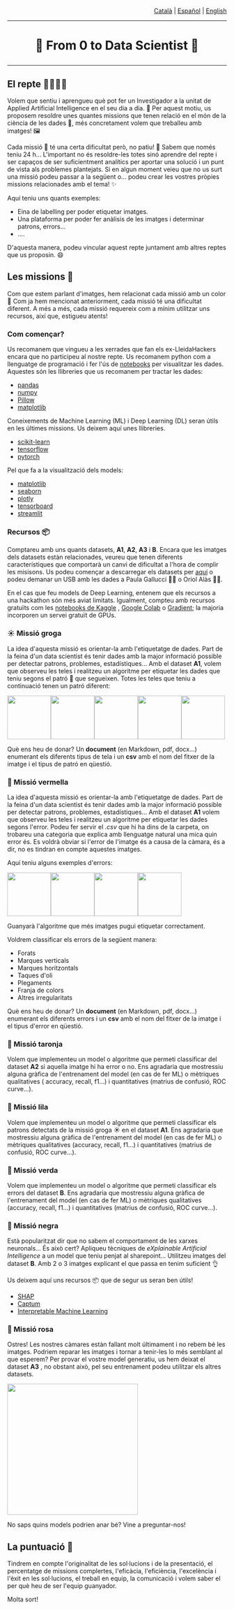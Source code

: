 <p align="right"><a href="https://github.com/Applied-Artificial-Intelligence-Eurecat/hackeps/blob/main/README.md">Català</a> | <a href="https://github.com/Applied-Artificial-Intelligence-Eurecat/hackeps/blob/main/README-es.md">Español</a> | <a href="https://github.com/Applied-Artificial-Intelligence-Eurecat/hackeps/blob/main/README-en.md">English</a></p>

-----

<h1 align="center">

🚀 From 0 to Data Scientist 🔬

</h1>

-----

## El repte 👨‍🔬👩‍🔬

Volem que sentiu i aprengueu què pot fer un Investigador a la unitat de Applied Artificial Intelligence en el seu dia a
dia. 💼 Per aquest motiu, us proposem resoldre unes quantes missions que tenen relació en el món de la ciència de les
dades 🔎, més concretament volem que treballeu amb imatges! 🖼️

Cada missió 🚀 té una certa dificultat però, no patiu! 🥴 Sabem que només teniu 24 h... L'important no és resoldre-les
totes sinó aprendre del repte i ser capaços de ser suficientment analítics per aportar una solució i un punt de vista
als problemes plantejats. Si en algun moment veieu que no us surt una missió podeu passar a la següent o... podeu crear
les vostres pròpies missions relacionades amb el tema! ✨

Aquí teniu uns quants exemples:

* Eina de labelling per poder etiquetar imatges.
* Una plataforma per poder fer anàlisis de les imatges i determinar patrons, errors...
* ....

D'aquesta manera, podeu vincular aquest repte juntament amb altres reptes que us proposin. 😄

## Les missions 🎨

Com que estem parlant d'imatges, hem relacionat cada missió amb un color 🎨 Com ja hem mencionat anteriorment, cada
missió té una dificultat diferent. A més a més, cada missió requereix com a mínim utilitzar uns recursos, així que,
estigueu atents!

### Com començar?

Us recomanem que vingueu a les xerrades que fan els ex-LleidaHackers encara que no participeu al nostre repte. Us
recomanem python com a llenguatge de programació i fer l'ús de [notebooks](https://jupyter.org/) per visualitzar les
dades. Aquestes són les llibreries que us recomanem per tractar les dades:

- [pandas](https://pandas.pydata.org/)
- [numpy](https://numpy.org/)
- [Pillow](https://pypi.org/project/Pillow/)
- [matplotlib](https://pypi.org/project/matplotlib/)

Coneixements de Machine Learning (ML) i Deep Learning (DL) seran útils en les últimes missions. Us deixem aquí unes
llibreries.

- [scikit-learn](https://scikit-learn.org/stable/install.html)
- [tensorflow](https://www.tensorflow.org/)
- [pytorch](https://pytorch.org/)

Pel que fa a la visualització dels models:

- [matplotlib](https://pypi.org/project/matplotlib/)
- [seaborn](https://seaborn.pydata.org/)
- [plotly](https://plotly.com/)
- [tensorboard](https://www.tensorflow.org/tensorboard)
- [streamlit](https://streamlit.io/)

### Recursos 📦

Comptareu amb uns quants datasets, **A1**, **A2**, **A3** i  **B**. Encara que les imatges dels datasets estàn
relacionades, veureu que tenen diferents característiques que comportarà un canvi de dificultat a l'hora de complir les
misisons. Us podeu començar a descarregar els datasets per [aquí](README.md) o podeu demanar un USB amb les dades a
Paula Gallucci 👩‍🔬 o Oriol Alàs 👨‍🔬.

En el cas que feu models de Deep Learning, entenem que els recursos a una hackathon són més aviat limitats. Igualment,
compteu amb recursos gratuïts com les [notebooks de Kaggle](https://www.kaggle.com/docs/notebooks)
, [Google Colab](https://colab.research.google.com/notebooks/intro.ipynb)
o [Gradient](https://medium.com/@krantirk/run-deep-learning-notebooks-on-free-gpus-798eb0d71d65); la majoria incorporen
un servei gratuït de GPUs.

### ☀️ Missió groga

La idea d'aquesta missió es orientar-la amb l'etiquetatge de dades. Part de la feina d'un data scientist és tenir dades
amb la major informació possible per detectar patrons, problemes, estadístiques... Amb el dataset **A1**, volem que
observeu les teles i realitzeu un algoritme per etiquetar les dades que teniu segons el patró 📁 que segueixen. Totes
les teles que teniu a continuació tenen un patró diferent:

<img src="imgs\A\c1r1e0n1.png" height="100px"/><img src="imgs\A\c1r3e0n1.png" height="100px"/><img src="imgs\A\c2r3e0n1.png" height="100px"/><img src="imgs\A\c3r1e0n1.png" height="100px"/><img src="imgs\A\c3r3e0n1.png" height="100px"/>

Què ens heu de donar? Un **document** (en Markdown, pdf, docx...) enumerant els diferents tipus de tela i un  **csv**
amb el nom del fitxer de la imatge i el tipus de patró en qüestió.

### 🍓 Missió vermella

La idea d'aquesta missió es orientar-la amb l'etiquetatge de dades. Part de la feina d'un data scientist és tenir dades
amb la major informació possible per detectar patrons, problemes, estadístiques... Amb el dataset **A1** volem que
observeu les teles i realitzeu un algoritme per etiquetar les dades segons l'error. Podeu fer servir el *.csv* que hi ha
dins de la carpeta, on trobareu una categoria que explica amb llenguatge natural una mica quin error és. Es voldrà
obviar si l'error de l'imatge és a causa de la càmara, és a dir, no es tindran en compte aquestes imatges.

Aquí teniu alguns exemples d'errors:

<img src="imgs\BAD\A\c1r1e2n3.png" height="100px"/><img src="imgs\BAD\A\c1r1e4n1.png" height="100px"/><img src="imgs\BAD\A\c1r3e3n4.png" height="100px"/><img src="imgs\BAD\A\c2r2e2n1.png" height="100px"/>

Guanyarà l'algoritme que més imatges pugui etiquetar correctament.

Voldrem classificar els errors de la següent manera:

- Forats
- Marques verticals
- Marques horitzontals
- Taques d'oli
- Plegaments
- Franja de colors
- Altres irregularitats

Què ens heu de donar? Un **document** (en Markdown, pdf, docx...) enumerant els diferents errors i un  **csv**
amb el nom del fitxer de la imatge i el tipus d'error en qüestió.

### 🍊 Missió taronja

Volem que implementeu un model o algoritme que permeti classificar del dataset **A2** si aquella imatge hi ha error o
no. Ens agradaria que mostressiu alguna gràfica de l'entrenament del model (en cas de fer ML) o mètriques qualitatives (
accuracy, recall, f1...) i quantitatives (matrius de confusió, ROC curve...).

### 🍆 Missió lila

Volem que implementeu un model o algoritme que permeti classificar els patrons detectats de la missió groga ️☀️ en el
dataset **A1**. Ens agradaria que mostressiu alguna gràfica de l'entrenament del model (en cas de fer ML) o mètriques
qualitatives (accuracy, recall, f1...) i quantitatives (matrius de confusió, ROC curve...).

### 🍏 Missió verda

Volem que implementeu un model o algoritme que permeti classificar els errors del dataset **B**. Ens agradaria que
mostressiu alguna gràfica de l'entrenament del model (en cas de fer ML) o mètriques qualitatives (accuracy, recall,
f1...) i quantitatives (matrius de confusió, ROC curve...).

### 🏴 Missió negra

Està popularitzat dir que no sabem el comportament de les xarxes neuronals... És això cert? Apliqueu tècniques de
*eXplainable Artificial Intelligence* a un model que teniu penjat al sharepoint... Utilitzeu imatges del dataset **B**.
Amb 2 o 3 imatges explicant el que passa en tenim suficient 👌

Us deixem aquí uns recursos 📦 que de segur us seran ben útils!

- [SHAP](https://shap.readthedocs.io/en/latest/index.html)
- [Captum](https://captum.ai/)
- [Interpretable Machine Learning](https://christophm.github.io/interpretable-ml-book/)

### 🌺 Missió rosa

Ostres! Les nostres càmares estàn fallant molt últimament i no rebem bé les imatges. Podriem reparar les imatges i
tornar a tenir-les lo més semblant al que esperem? Per provar el vostre model generatiu, us hem deixat el dataset **A3**
, no obstant això, pel seu entrenament podeu utilitzar els altres datasets.

<img src="imgs\generative.PNG" height="300px"/>

No saps quins models podrien anar bé? Vine a preguntar-nos!

## La puntuació 👀

Tindrem en compte l'originalitat de les sol·lucions i de la presentació, el percentatge de missions complertes,
l'eficàcia, l'eficiència, l'excelència i l'èxit en les sol·lucions, el treball en equip, la comunicació i volem saber el
per què heu de ser l'equip guanyador.

Molta sort!
